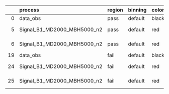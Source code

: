 |    | process                     | region   | binning   | color   | process_type   |   scale | variation   | source_filename                                                     | source_histname   | alias                       | title     |   combine_idx |     lnN |   shapes | syst_type   |   direction |   variation_alias |
|---:|:----------------------------|:---------|:----------|:--------|:---------------|--------:|:------------|:--------------------------------------------------------------------|:------------------|:----------------------------|:----------|--------------:|--------:|---------:|:------------|------------:|------------------:|
|  0 | data_obs                    | pass     | default   | black   | DATA           |       1 | nominal     | ./histograms_for_2DAlphabet_v6//BH_Data.root                        | hpass             | Data                        | Data      |           nan | nan     |      nan | nan         |         nan |               nan |
|  5 | Signal_B1_MD2000_MBH5000_n2 | pass     | default   | red     | SIGNAL         |       1 | lumi        | ./histograms_for_2DAlphabet_v6//BH_Signal_B1_MD2000_MBH5000_n2.root | hpass             | Signal_B1_MD2000_MBH5000_n2 | BH signal |           nan |   1.016 |      nan | lnN         |         nan |               nan |
|  6 | Signal_B1_MD2000_MBH5000_n2 | pass     | default   | red     | SIGNAL         |       1 | nominal     | ./histograms_for_2DAlphabet_v6//BH_Signal_B1_MD2000_MBH5000_n2.root | hpass             | Signal_B1_MD2000_MBH5000_n2 | BH signal |           nan | nan     |      nan | nan         |         nan |               nan |
| 19 | data_obs                    | fail     | default   | black   | DATA           |       1 | nominal     | ./histograms_for_2DAlphabet_v6//BH_Data.root                        | hfail             | Data                        | Data      |           nan | nan     |      nan | nan         |         nan |               nan |
| 24 | Signal_B1_MD2000_MBH5000_n2 | fail     | default   | red     | SIGNAL         |       1 | lumi        | ./histograms_for_2DAlphabet_v6//BH_Signal_B1_MD2000_MBH5000_n2.root | hfail             | Signal_B1_MD2000_MBH5000_n2 | BH signal |           nan |   1.016 |      nan | lnN         |         nan |               nan |
| 25 | Signal_B1_MD2000_MBH5000_n2 | fail     | default   | red     | SIGNAL         |       1 | nominal     | ./histograms_for_2DAlphabet_v6//BH_Signal_B1_MD2000_MBH5000_n2.root | hfail             | Signal_B1_MD2000_MBH5000_n2 | BH signal |           nan | nan     |      nan | nan         |         nan |               nan |